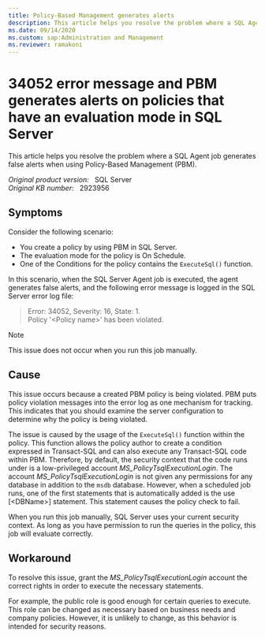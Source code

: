 ```yaml
---
title: Policy-Based Management generates alerts
description: This article helps you resolve the problem where a SQL Agent job generates false alerts when using Policy-Based Management (PBM).
ms.date: 09/14/2020
ms.custom: sap:Administration and Management
ms.reviewer: ramakoni
---
```

# 34052 error message and PBM generates alerts on policies that have an evaluation mode in SQL Server

This article helps you resolve the problem where a SQL Agent job generates false alerts when using Policy-Based Management (PBM).

_Original product version:_ &nbsp; SQL Server  
_Original KB number:_ &nbsp; 2923956

## Symptoms

Consider the following scenario:

- You create a policy by using PBM in SQL Server.
- The evaluation mode for the policy is On Schedule.
- One of the Conditions for the policy contains the `ExecuteSql()` function.

In this scenario, when the SQL Server Agent job is executed, the agent generates false alerts, and the following error message is logged in the SQL Server error log file:

> Error: 34052, Severity: 16, State: 1.  
Policy '\<Policy name>' has been violated.

> [!NOTE]
> This issue does not occur when you run this job manually.

## Cause

This issue occurs because a created PBM policy is being violated. PBM puts policy violation messages into the error log as one mechanism for tracking. This indicates that you should examine the server configuration to determine why the policy is being violated.

The issue is caused by the usage of the `ExecuteSql()` function within the policy. This function allows the policy author to create a condition expressed in Transact-SQL and can also execute any Transact-SQL code within PBM. Therefore, by default, the security context that the code runs under is a low-privileged account *MS_PolicyTsqlExecutionLogin*. The account *MS_PolicyTsqlExecutionLogin* is not given any permissions for any database in addition to the `msdb` database. However, when a scheduled job runs, one of the first statements that is automatically added is the use [\<DBName>] statement. This statement causes the policy check to fail.

When you run this job manually, SQL Server uses your current security context. As long as you have permission to run the queries in the policy, this job will evaluate correctly.

## Workaround

To resolve this issue, grant the *MS_PolicyTsqlExecutionLogin* account the correct rights in order to execute the necessary statements.

For example, the public role is good enough for certain queries to execute. This role can be changed as necessary based on business needs and company policies. However, it is unlikely to change, as this behavior is intended for security reasons.
